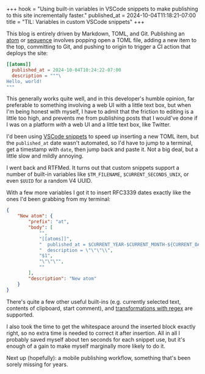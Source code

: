 +++
hook = "Using built-in variables in VSCode snippets to make publishing to this site incrementally faster."
published_at = 2024-10-04T11:18:21-07:00
title = "TIL: Variables in custom VSCode snippets"
+++

This blog is entirely driven by Markdown, TOML, and Git. Publishing an [atom](/atoms) or [sequence](/sequences) involves popping open a TOML file, adding a new item to the top, committing to Git, and pushing to origin to trigger a CI action that deploys the site:

``` toml
[[atoms]]
  published_at = 2024-10-04T10:24:22-07:00
  description = """\
Hello, world!
"""
```

This generally works quite well, and in this developer's humble opinion, far preferable to something involving a web UI with a little text box, but when I'm being honest with myself, I have to admit that the friction to editing is a little too high, and prevents me from publishing posts that I would've done if I was on a platform _with_ a web UI and a little text box, like Twitter.

I'd been using [VSCode snippets](https://code.visualstudio.com/docs/editor/userdefinedsnippets) to speed up inserting a new TOML item, but the `published_at` date wasn't automated, so I'd have to jump to a terminal, get a timestamp with `date`, then jump back and paste it. Not a big deal, but a little slow and mildly annoying.

I went back and RTFMed. It turns out that custom snippets support a number of built-in variables like `$TM_FILENAME`, `$CURRENT_SECONDS_UNIX`, or even `$UUID` for a random V4 UUID.

With a few more variables I got it to insert RFC3339 dates exactly like the ones I'd been grabbing from my terminal:

``` json
{
	"New atom": {
		"prefix": "at",
		"body": [
			"",
			"[[atoms]]",
			"  published_at = $CURRENT_YEAR-$CURRENT_MONTH-${CURRENT_DATE}T$CURRENT_HOUR:$CURRENT_MINUTE:$CURRENT_SECOND$CURRENT_TIMEZONE_OFFSET",
			"  description = \"\"\"\\",
			"$1",
			"\"\"\"",
			""
		],
		"description": "New atom"
	}
}
```

There's quite a few other useful built-ins (e.g. currently selected text, contents of clipboard, start comment), and [transformations with regex](https://code.visualstudio.com/docs/editor/userdefinedsnippets#_transform-examples) are supported.

I also took the time to get the whitespace around the inserted block exactly right, so no extra time is needed to correct it after insertion. All in all I probably saved myself about ten seconds for each snippet use, but it's enough of a gain to make myself marginally more likely to do it.

Next up (hopefully): a mobile publishing workflow, something that's been sorely missing for years.